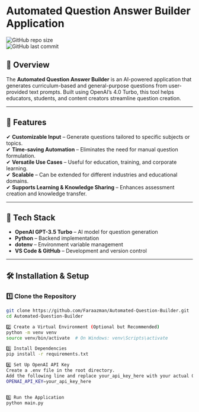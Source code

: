 # **Automated Question Answer Builder Application**  

![GitHub repo size](https://img.shields.io/github/repo-size/Faraazman/Automated-Question-Builder)  
![GitHub last commit](https://img.shields.io/github/last-commit/Faraazman/Automated-Question-Builder)  


## **📌 Overview**  
The **Automated Question Answer Builder** is an AI-powered application that generates curriculum-based and general-purpose questions from user-provided text prompts. Built using OpenAI’s 4.0 Turbo, this tool helps educators, students, and content creators streamline question creation.  

---

## **🚀 Features**  
✔ **Customizable Input** – Generate questions tailored to specific subjects or topics.  
✔ **Time-saving Automation** – Eliminates the need for manual question formulation.  
✔ **Versatile Use Cases** – Useful for education, training, and corporate learning.  
✔ **Scalable** – Can be extended for different industries and educational domains.  
✔ **Supports Learning & Knowledge Sharing** – Enhances assessment creation and knowledge transfer.  

---

## **🔧 Tech Stack**  
- **OpenAI GPT-3.5 Turbo** – AI model for question generation  
- **Python** – Backend implementation  
- **dotenv** – Environment variable management  
- **VS Code & GitHub** – Development and version control  

---

## **🛠 Installation & Setup**  

### **1️⃣ Clone the Repository**  
```sh
git clone https://github.com/Faraazman/Automated-Question-Builder.git
cd Automated-Question-Builder

2️⃣ Create a Virtual Environment (Optional but Recommended)
python -m venv venv
source venv/bin/activate  # On Windows: venv\Scripts\activate

3️⃣ Install Dependencies
pip install -r requirements.txt

4️⃣ Set Up OpenAI API Key
Create a .env file in the root directory.
Add the following line and replace your_api_key_here with your actual OpenAI API key:
OPENAI_API_KEY=your_api_key_here


5️⃣ Run the Application
python main.py
